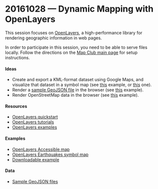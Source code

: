# 20161028 &mdash; Dynamic Mapping with OpenLayers

This session focuses on [OpenLayers](http://openlayers.org/), a high-performance library for rendering geographic information in web pages.

In order to participate in this session, you need to be able to serve files locally. Follow the directions on the [Map Club main page](https://github.com/emilyfuhrman/map-club) for setup instructions. 

#### Ideas
* Create and export a KML-format dataset using Google Maps, and visualize that dataset in a symbol map (see [this](http://openlayers.org/en/latest/examples/kml.html) example, or [this](http://openlayers.org/en/latest/examples/kml-earthquakes.html) one).
* Render a [sample GeoJSON file](https://github.com/emilyfuhrman/map-club/tree/master/2016_Fall/Session_05/Data) in the browser (see [this](http://openlayers.org/en/latest/examples/geojson.html) example).
* Render OpenStreetMap data in the browser (see [this](http://openlayers.org/en/latest/examples/simple.html) example).

#### Resources
* [OpenLayers quickstart](http://openlayers.org/en/latest/doc/quickstart.html)
* [OpenLayers tutorials](http://openlayers.org/en/latest/doc/tutorials/)
* [OpenLayers examples](http://openlayers.org/en/latest/examples/)

#### Examples
* [OpenLayers Accessible map](http://openlayers.org/en/latest/examples/accessible.html)
* [OpenLayers Earthquakes symbol map](http://openlayers.org/en/latest/examples/earthquake-custom-symbol.html)
* [Downloadable example](https://github.com/emilyfuhrman/map-club/tree/master/2016_Fall/Session_05/Examples/Example_01.html)

#### Data
* [Sample GeoJSON files](https://github.com/emilyfuhrman/map-club/tree/master/2016_Fall/Session_05/Data)